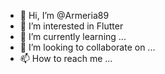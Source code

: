 - 👋 Hi, I’m @Armeria89
- 👀 I’m interested in Flutter
- 🌱 I’m currently learning ...
- 💞️ I’m looking to collaborate on ...
- 📫 How to reach me ...

<!---
Armeria89/Armeria89 is a ✨ special ✨ repository because its `README.md` (this file) appears on your GitHub profile.
You can click the Preview link to take a look at your changes.
--->
